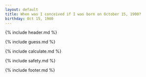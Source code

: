 ```yaml
---
layout: default
title: When was I conceived if I was born on October 15, 1900?
birthday: Oct 15, 1900
---
```


{% include header.md %}

{% include guess.md %}

{% include calculate.md %}

{% include safety.md %}

{% include footer.md %}



